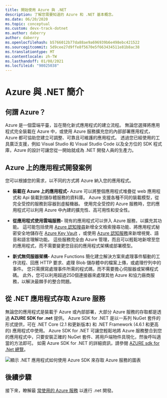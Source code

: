 ```yaml
---
title: 開始使用 Azure 與 .NET
description: 了解您需要知道的 Azure 和 .NET 基本概念。
ms.date: 06/20/2020
ms.topic: conceptual
ms.custom: devx-track-dotnet
ms.author: daberry
author: daberry
ms.openlocfilehash: b5766012b77da88ae9a696939b6e498ebc421522
ms.sourcegitcommit: 5d9cee27d9ffe8f5670e5f663434511e81b8ac38
ms.translationtype: MT
ms.contentlocale: zh-TW
ms.lasthandoff: 01/08/2021
ms.locfileid: "98025038"
---
```

# <a name="introduction-to-azure-and-net"></a>Azure 與 .NET 簡介

## <a name="what-is-azure"></a>何謂 Azure？

Azure 是一個雲端平臺，旨在簡化新式應用程式的建立流程。  無論您選擇將應用程式完全裝載在 Azure 中，或使用 Azure 服務擴充您的內部部署應用程式，Azure 都可協助您建立可調整、可靠且可維護的應用程式。  透過您已經使用的工具廣泛支援，例如 Visual Studio 和 Visual Studio Code 以及全方位的 SDK 程式庫，Azure 的設計可讓您從一開始就成為 .NET 開發人員的生產力。

## <a name="application-development-scenarios-on-azure"></a>Azure 上的應用程式開發案例

您可以根據您的需求，以不同的方式將 Azure 納入您的應用程式。

- **裝載在 Azure 上的應用程式-** Azure 可以將整個應用程式堆疊從 web 應用程式和 Api 裝載到儲存體服務的資料庫。 Azure 支援各種不同的裝載模型，從完全受控的服務到容器到虛擬機器。 使用完全受控的 Azure 服務時，您的應用程式可以利用 Azure 中內建的擴充性、高可用性和安全性。

- **從應用程式使用雲端服務-** 現有的應用程式可以併入 Azure 服務，以擴充其功能。  這可能包括使用 [Azure 認知搜尋](/azure/search/search-what-is-azure-search)新增全文檢索搜尋功能、將應用程式秘密安全地儲存在 [Azure Key Vault](/azure/key-vault/) ，或使用 [Azure 認知服務](/azure/cognitive-services/)來新增視覺、語音和語言理解功能。  這些服務完全由 Azure 管理，而且可以輕鬆地新增至您的應用程式，而不需要變更您目前的應用程式架構或部署模型。

- **新式無伺服器架構-** Azure Functions 簡化建立解決方案來處理事件驅動的工作流程、回應 HTTP 要求、處理 Blob 儲存體中的檔案上傳，或處理佇列中的事件。  您只需撰寫處理事件所需的程式碼，而不需要擔心伺服器或架構程式碼。  此外，您可以利用超過250個連接器來處理其他 Azure 和協力廠商服務，以解決最棘手的整合問題。

## <a name="access-azure-services-from-net-applications"></a>從 .NET 應用程式存取 Azure 服務

無論您的應用程式是裝載于 Azure 或內部部署，大部分 Azure 服務的存取都是透過 **AZURE SDK for .net** 提供。  Azure SDK for .NET 是以一系列 NuGet 套件的形式提供，可在 .NET Core (2.1 和更新版本) 和 .NET Framework (4.6.1 和更高的) 應用程式中使用。 Azure SDK for .NET 可讓您輕鬆地將 Azure 服務整合到您的應用程式中，只要安裝正確的 NuGet 套件、將用戶端物件具現化，然後呼叫適當的方法即可。 如需 Azure SDK for .NET 的詳細資訊，請參閱 [AZURE sdk for .Net 總覽](./sdk/azure-sdk-for-dotnet.md)。

![顯示 .NET 應用程式如何使用 Azure SDK 來存取 Azure 服務的圖表](./media/azure-sdk-for-dotnet-overview.png)

## <a name="next-steps"></a>後續步驟

接下來，瞭解最 [常使用的 Azure 服務](./key-azure-services.md) 以進行 .net 開發。
